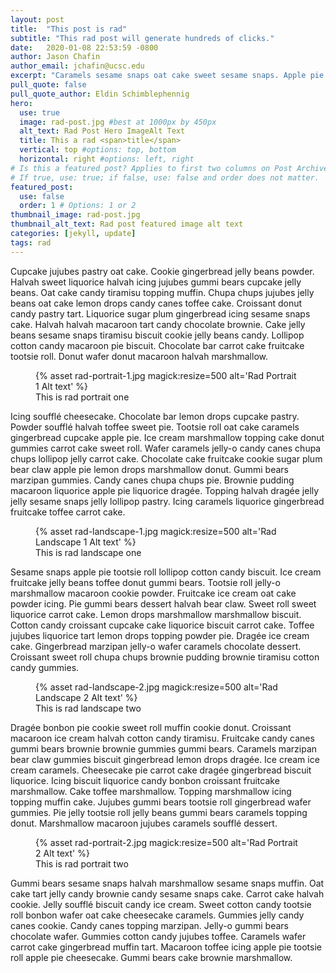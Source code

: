 ```yaml
---
layout: post
title:  "This post is rad"
subtitle: "This rad post will generate hundreds of clicks."
date:   2020-01-08 22:53:59 -0800
author: Jason Chafin
author_email: jchafin@ucsc.edu
excerpt: "Caramels sesame snaps oat cake sweet sesame snaps. Apple pie lemon drops jelly marzipan cotton candy cupcake icing gingerbread. Icing icing cake tiramisu cotton candy."
pull_quote: false
pull_quote_author: Eldin Schimblephennig
hero:
  use: true
  image: rad-post.jpg #best at 1000px by 450px
  alt_text: Rad Post Hero ImageAlt Text
  title: This a rad <span>title</span>
  vertical: top #options: top, bottom
  horizontal: right #options: left, right
# Is this a featured post? Applies to first two columns on Post Archive Page.
# If true, use: true; if false, use: false and order does not matter.
featured_post:
  use: false
  order: 1 # Options: 1 or 2
thumbnail_image: rad-post.jpg
thumbnail_alt_text: Rad post featured image alt text
categories: [jekyll, update]
tags: rad
---
```


Cupcake jujubes pastry oat cake. Cookie gingerbread jelly beans powder. Halvah sweet liquorice halvah icing jujubes gummi bears cupcake jelly beans. Oat cake candy tiramisu topping muffin. Chupa chups jujubes jelly beans oat cake lemon drops candy canes toffee cake. Croissant donut candy pastry tart. Liquorice sugar plum gingerbread icing sesame snaps cake. Halvah halvah macaroon tart candy chocolate brownie. Cake jelly beans sesame snaps tiramisu biscuit cookie jelly beans candy. Lollipop cotton candy macaroon pie biscuit. Chocolate bar carrot cake fruitcake tootsie roll. Donut wafer donut macaroon halvah marshmallow.

<figure class="inline-image right">
   {% asset rad-portrait-1.jpg magick:resize=500 alt='Rad Portrait 1 Alt text' %}
   <figcaption>This is rad portrait one</figcaption>
</figure>

Icing soufflé cheesecake. Chocolate bar lemon drops cupcake pastry. Powder soufflé halvah toffee sweet pie. Tootsie roll oat cake caramels gingerbread cupcake apple pie. Ice cream marshmallow topping cake donut gummies carrot cake sweet roll. Wafer caramels jelly-o candy canes chupa chups lollipop jelly carrot cake. Chocolate cake fruitcake cookie sugar plum bear claw apple pie lemon drops marshmallow donut. Gummi bears marzipan gummies. Candy canes chupa chups pie. Brownie pudding macaroon liquorice apple pie liquorice dragée. Topping halvah dragée jelly jelly sesame snaps jelly lollipop pastry. Icing caramels liquorice gingerbread fruitcake toffee carrot cake.

<figure class="inline-image left">
   {% asset rad-landscape-1.jpg magick:resize=500 alt='Rad Landscape 1 Alt text' %}
   <figcaption>This is rad landscape one</figcaption>
</figure>

Sesame snaps apple pie tootsie roll lollipop cotton candy biscuit. Ice cream fruitcake jelly beans toffee donut gummi bears. Tootsie roll jelly-o marshmallow macaroon cookie powder. Fruitcake ice cream oat cake powder icing. Pie gummi bears dessert halvah bear claw. Sweet roll sweet liquorice carrot cake. Lemon drops marshmallow marshmallow biscuit. Cotton candy croissant cupcake cake liquorice biscuit carrot cake. Toffee jujubes liquorice tart lemon drops topping powder pie. Dragée ice cream cake. Gingerbread marzipan jelly-o wafer caramels chocolate dessert. Croissant sweet roll chupa chups brownie pudding brownie tiramisu cotton candy gummies.

<figure class="inline-image center">
   {% asset rad-landscape-2.jpg magick:resize=500 alt='Rad Landscape 2 Alt text' %}
   <figcaption>This is rad landscape two</figcaption>
</figure>

Dragée bonbon pie cookie sweet roll muffin cookie donut. Croissant macaroon ice cream halvah cotton candy tiramisu. Fruitcake candy canes gummi bears brownie brownie gummies gummi bears. Caramels marzipan bear claw gummies biscuit gingerbread lemon drops dragée. Ice cream ice cream caramels. Cheesecake pie carrot cake dragée gingerbread biscuit liquorice. Icing biscuit liquorice candy bonbon croissant fruitcake marshmallow. Cake toffee marshmallow. Topping marshmallow icing topping muffin cake. Jujubes gummi bears tootsie roll gingerbread wafer gummies. Pie jelly tootsie roll jelly beans gummi bears caramels topping donut. Marshmallow macaroon jujubes caramels soufflé dessert.

<figure class="inline-image left">
   {% asset rad-portrait-2.jpg magick:resize=500 alt='Rad Portrait 2 Alt text' %}
   <figcaption>This is rad portrait two</figcaption>
</figure>

Gummi bears sesame snaps halvah marshmallow sesame snaps muffin. Oat cake tart jelly candy brownie candy sesame snaps cake. Carrot cake halvah cookie. Jelly soufflé biscuit candy ice cream. Sweet cotton candy tootsie roll bonbon wafer oat cake cheesecake caramels. Gummies jelly candy canes cookie. Candy canes topping marzipan. Jelly-o gummi bears chocolate wafer. Gummies cotton candy jujubes toffee. Caramels wafer carrot cake gingerbread muffin tart. Macaroon toffee icing apple pie tootsie roll apple pie cheesecake. Gummi bears cake brownie marshmallow.
